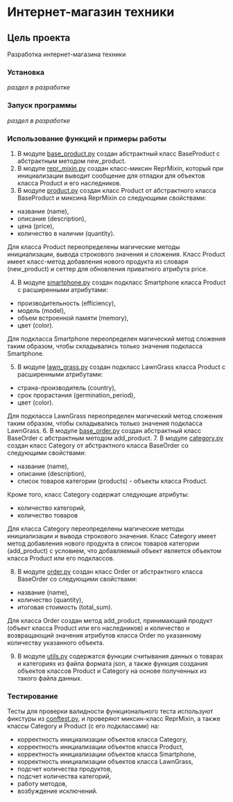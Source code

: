 # Интернет-магазин техники
## Цель проекта
Разработка интернет-магазина техники

### Установка
*раздел в разработке*

### Запуск программы
*раздел в разработке*

### Использование функций и примеры работы
1. В модуле [base_product.py](src/base_product.py) создан абстрактный класс BaseProduct с абстрактным методом new_product. 
2. В модуле [repr_mixin.py](src/repr_mixin.py) создан класс-миксин ReprMixin, который при инициализации выводит сообщение для отладки для объектов класса Product и его наследников. 
3. В модуле [product.py](src/product.py) создан класс Product от абстрактного класса BaseProduct и миксина ReprMixin со следующими свойствами:
* название (name),
* описание (description),
* цена (price),
* количество в наличии (quantity).

Для класса Product переопределены магические методы инициализации, вывода строкового значения и сложения.
Класс Product имеет класс-метод добавления нового продукта из словаря (new_product) и сеттер для обновления приватного атрибута price. 

4. В модуле [smartphone.py](src/smartphone.py) создан подкласс Smartphone класса Product с расширенными атрибутами:
* производительность (efficiency), 
* модель (model), 
* объем встроенной памяти (memory), 
* цвет (color).

Для подкласса Smartphone переопределен магический метод сложения таким образом, чтобы складывались только значения подкласса Smartphone. 

5. В модуле [lawn_grass.py](src/lawn_grass.py) создан подкласс LawnGrass класса Product с расширенными атрибутами:
* страна-производитель (country), 
* срок прорастания (germination_period),
* цвет (color).

Для подкласса LawnGrass переопределен магический метод сложения таким образом, чтобы складывались только значения подкласса LawnGrass.
6. В модуле [base_order.py](src/base_order.py) создан абстрактный класс BaseOrder с абстрактным методом add_product.
7. В модуле [category.py](src/category.py) создан класс Category от абстрактного класса BaseOrder со следующими свойствами:
* название (name),
* описание (description),
* список товаров категории (products) - объекты класса Product. 

Кроме того, класс Category содержат следующие атрибуты:
* количество категорий,
* количество товаров

Для класса Category переопределены магические методы инициализации и вывода строкового значения.
Класс Category имеет метод добавления нового продукта в список товаров категории (add_product) с условием, что добавляемый объект является объектом класса Product или его подклассов.  

8. В модуле [order.py](src/order.py) создан класс Order от абстрактного класса BaseOrder со следующими свойствами:
* название (name),
* количество (quantity),
* итоговая стоимость (total_sum).

Для класса Order создан метод add_product, принимающий продукт (объект класса Product или его наследников) и количество и возвращающий значения атрибутов класса Order по указанному количеству указанного объекта.

9. В модуле [utils.py](src/utils.py) содержатся функции считывания данных о товарах и категориях из файла формата json,
а также функция создания объектов классов Product и Category на основе полученных из такого файла данных.

### Тестирование
Тесты для проверки валидности функционального теста используют фикстуры из [conftest.py](tests/conftest.py), 
и проверяют миксин-класс ReprMixin, а также классы Category и Product (с его подклассами) на:
* корректность инициализации объектов класса Category, 
* корректность инициализации объектов класса Product, 
* корректность инициализации объектов класса Smartphone, 
* корректность инициализации объектов класса LawnGrass,
* подсчет количества продуктов, 
* подсчет количества категорий,
* работу методов,
* возбуждение исключений.

